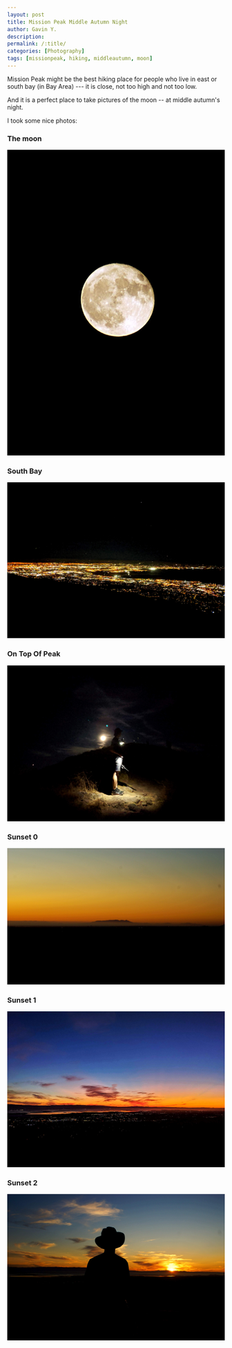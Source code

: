 ```yaml
---
layout: post
title: Mission Peak Middle Autumn Night
author: Gavin Y.
description:
permalink: /:title/
categories: [Photography]
tags: [missionpeak, hiking, middleautumn, moon]
---
```


Mission Peak might be the best hiking place for people who live in east or south bay (in Bay Area) --- it is close, not too high and not too low.

And it is a perfect place to take pictures of the moon -- at middle autumn's night.

I took some nice photos:

### **The moon**

![The Moon](/images/20190913-mission-peak-middle-autumn-night/moon.jpg)

### **South Bay**

![South Bay](/images/20190913-mission-peak-middle-autumn-night/southbay.jpg)


### **On Top Of Peak**

![On Top Of Peak](/images/20190913-mission-peak-middle-autumn-night/tothepeak.jpg)

### **Sunset 0**

![Sunset0](/images/20190913-mission-peak-middle-autumn-night/sunset0.jpg)

### **Sunset 1**

![Sunset1](/images/20190913-mission-peak-middle-autumn-night/sunset1.jpg)

### **Sunset 2**

![Sunset2](/images/20190913-mission-peak-middle-autumn-night/sunset2.jpg)

